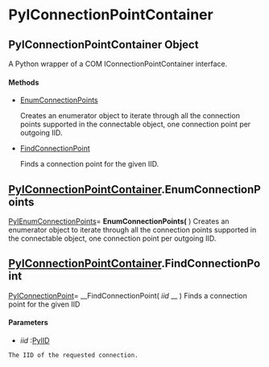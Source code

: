 # PyIConnectionPointContainer

## PyIConnectionPointContainer Object

A Python wrapper of a COM IConnectionPointContainer interface.

#### Methods


  - [EnumConnectionPoints](PyIConnectionPointContainer.md#pyiconnectionpointcontainerenumconnectionpoints)

    Creates an enumerator object to iterate through all the connection points supported in the connectable object, one connection point per outgoing IID.&nbsp;

  - [FindConnectionPoint](PyIConnectionPointContainer.md#pyiconnectionpointcontainerfindconnectionpoint)

    Finds a connection point for the given IID.&nbsp;


## [PyIConnectionPointContainer](#pyiconnectionpointcontainer).EnumConnectionPoints

[PyIEnumConnectionPoints](#pyienumconnectionpoints)= __EnumConnectionPoints(__ )
Creates an enumerator object to iterate through all the connection points supported in the connectable object, one connection point per outgoing IID.

## [PyIConnectionPointContainer](#pyiconnectionpointcontainer).FindConnectionPoint

[PyIConnectionPoint](#pyiconnectionpoint)= __FindConnectionPoint( *iid* __ )
Finds a connection point for the given IID

#### Parameters


  -  *iid* :[PyIID](#pyiid)

    The IID of the requested connection.